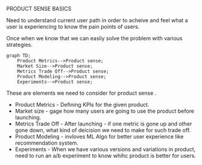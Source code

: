 PRODUCT SENSE BASICS 

Need to understand current user path in order to acheive and feel what a user is experiencing to know the pain points of users.

Once when we know that we can easliy solve the problem with various strategies. 

```mermaid
graph TD;
    Product Metrics-->Product sense;
    Market Size-->Product sense;
    Metrics Trade Off-->Product sense; 
    Product Modeling-->Product sense; 
    Experiments-->Product sense;
```
These are elements we need to consider for product sense .

- Product Metrics - Defining KPIs for the given product. 
- Market size - gage how many users are going to use the product before launching.
- Metrics Trade Off - After launching - if one metric is gone up and other gone down, what kind of deicision we need to make for such trade off. 
- Product Modeling - invloves ML Algo for better user experience like recommendation system.
- Experiments - When we have various versions and variations in product, need to run an a/b experiment to know whihc product is better for users. 

